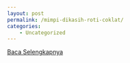 ```yaml
---
layout: post
permalink: /mimpi-dikasih-roti-coklat/
categories:
    - Uncategorized
---
```


[Baca Selengkapnya](/01)